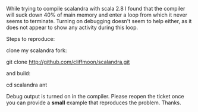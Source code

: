 While trying to compile scalandra with scala 2.8 I found that the compiler will suck down 40% of main memory and enter a loop from which it never seems to terminate.  Turning on debugging doesn't seem to help either, as it does not appear to show any activity during this loop.

Steps to reproduce:

clone my scalandra fork:

git clone http://github.com/cliffmoon/scalandra.git

and build:

cd scalandra
ant

Debug output is turned on in the compiler.
Please reopen the ticket once you can provide a **small** example that reproduces the problem. Thanks.
